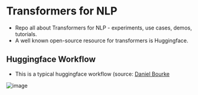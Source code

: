 # Transformers for NLP
* Repo all about Transformers for NLP - experiments, use cases, demos, tutorials.
* A well known open-source resource for transformers is Huggingface.


## Huggingface Workflow
* This is a typical huggingface workflow (source: [Daniel Bourke](https://www.learnhuggingface.com/)


![image](https://github.com/user-attachments/assets/28373d00-177a-4a57-83e1-cbdf4a723a85)

